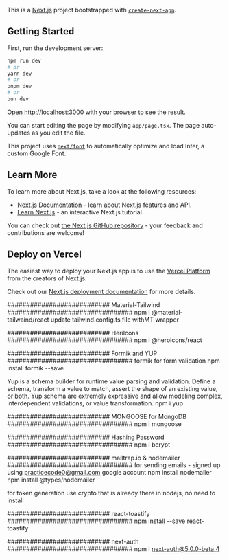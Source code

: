 This is a [Next.js](https://nextjs.org/) project bootstrapped with [`create-next-app`](https://github.com/vercel/next.js/tree/canary/packages/create-next-app).

## Getting Started

First, run the development server:

```bash
npm run dev
# or
yarn dev
# or
pnpm dev
# or
bun dev
```

Open [http://localhost:3000](http://localhost:3000) with your browser to see the result.

You can start editing the page by modifying `app/page.tsx`. The page auto-updates as you edit the file.

This project uses [`next/font`](https://nextjs.org/docs/basic-features/font-optimization) to automatically optimize and load Inter, a custom Google Font.

## Learn More

To learn more about Next.js, take a look at the following resources:

- [Next.js Documentation](https://nextjs.org/docs) - learn about Next.js features and API.
- [Learn Next.js](https://nextjs.org/learn) - an interactive Next.js tutorial.

You can check out [the Next.js GitHub repository](https://github.com/vercel/next.js/) - your feedback and contributions are welcome!

## Deploy on Vercel

The easiest way to deploy your Next.js app is to use the [Vercel Platform](https://vercel.com/new?utm_medium=default-template&filter=next.js&utm_source=create-next-app&utm_campaign=create-next-app-readme) from the creators of Next.js.

Check out our [Next.js deployment documentation](https://nextjs.org/docs/deployment) for more details.




########################### Material-Tailwind #################################
npm i @material-tailwaind/react
update tailwind.config.ts file withMT wrapper


########################### HeriIcons #################################
npm i @heroicons/react


########################### Formik and YUP #################################
formik for form validation
npm install formik --save

Yup is a schema builder for runtime value parsing and validation. Define a schema, transform a value to match, assert the shape of an existing value, or both. Yup schema are extremely expressive and allow modeling complex, interdependent validations, or value transformation.
npm i yup

########################### MONGOOSE for MongoDB #################################
npm i mongoose

########################### Hashing Password #################################
npm i bcrypt


########################### mailtrap.io & nodemailer #################################
for sending emails - signed up using practicecode0@gmail.com google account
npm install nodemailer
npm install @types/nodemailer


for token generation use crypto that is already there in nodejs, no need to install


########################### react-toastify #################################
npm install --save react-toastify


########################### next-auth #################################
npm i next-auth@5.0.0-beta.4
